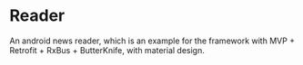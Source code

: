 # Reader
An android news reader, which is an example for the framework with MVP + Retrofit + RxBus + ButterKnife, with material design. 
